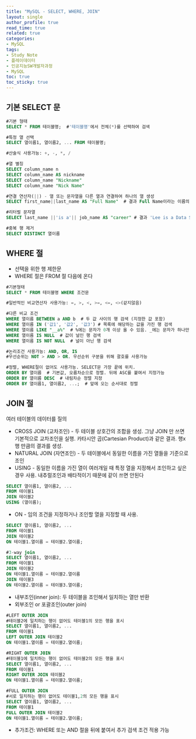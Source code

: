 ```yaml
---
title: "MySQL - SELECT, WHERE, JOIN"
layout: single
author_profile: true
read_time: true
related: true
categories:
- MySQL
tags:
- Study Note
- 플레이데이터
- 인공지능SW개발자과정
- MySQL
toc: true
toc_sticky: true
---
```


## 기본 SELECT 문

```sql
#기본 형태
SELECT * FROM 테이블명;  #'테이블명'에서 전체(*)를 선택하여 검색

#특정 열 선택
SELECT 열이름1, 열이름2, ... FROM 테이블명;

#산술식 사용가능: +, -, *, /

#열 별칭
SELECT column_name n
SELECT column_name AS nickname
SELECT column_name "Nickname"
SELECT column_name "Nick Name"

#연결 연산자(||) - 열 또는 문자열을 다른 열과 연결하여 하나의 열 생성
SELECT first_name||last_name AS "Full Name"  # 결과 Full Name이라는 이름의 열에 성과 이름을 붙인 값들이 들어감

#리터럴 문자열
SELECT last_name ||'is a'|| job_name AS "career" # 결과 'Lee is a Data Scientist' 같은 값들로 이루어진 열 생성

#중복 행 제거
SELECT DISTINCT 열이름
```

## WHERE 절

- 선택을 위한 행 제한문
- WHERE 절은 FROM 절 다음에 온다

```sql
#기본형태
SELECT * FROM 테이블명 WHERE 조건문

#일반적인 비교연산자 사용가능: =, >, <, >=, <=, <>(같지않음)

#다른 비교 조건
WHERE 열이름 BETWEEN a AND b  # 두 값 사이의 행 검색 (지정한 값 포함)
WHERE 열이름 IN ('값1', '값2', '값3') # 목록에 해당하는 값을 가진 행 검색
WHERE 열이름 LIKE "__a%"  # %에는 문자가 0개 이상 올 수 있음. _에는 문자가 하나만 올 수 있음
WHERE 열이름 IS NULL  # 값이 널인 행 검색
WHERE 열이름 IS NOT NULL  # 널이 아닌 행 검색

#논리조건 사용가능: AND, OR, IS
#우선순위는 NOT > AND > OR. 우선순위 구분을 위해 괄호를 사용가능

#정렬, WHERE절이 없어도 사용가능. SELECT문 가장 끝에 위치.
ORDER BY 열이름  # 기본값, 오름차순으로 정렬. 뒤에 ASC를 붙여서 지정가능
ORDER BY 열이름 DESC  # 내림차순 정렬 지정
ORDER BY 열이름1, 열이름2, ...;  # 앞에 오는 순서대로 정렬
```

## JOIN 절

여러 테이블의 데이터를 질의

- CROSS JOIN (교차조인) - 두 테이블 상호간의 조합을 생성. 그냥 JOIN 만 쓰면 기본적으로 교차조인을 실행. 카타시안 곱(Cartesian Product)과 같은 결과. 행x행 만큼의 결과를 생성.
- NATURAL JOIN (자연조인) - 두 테이블에서 동일한 이름을 가진 열들을 기준으로 조인
- USING - 동일한 이름을 가진 열이 여러개일 때 특정 열을 지정해서 조인하고 싶은 경우 사용. 내추럴조인과 배타적이기 때문에 같이 쓰면 안된다

```sql
SELECT 열이름1, 열이름2, ...
FROM 테이블1
JOIN 테이블2
USING (열이름);
```

- ON - 임의 조건을 지정하거나 조인할 열을 지정할 때 사용.

```sql
SELECT 열이름1, 열이름2, ...
FROM 테이블1
JOIN 테이블2
ON 테이블1.열이름 = 테이블2.열이름;

#3-way join
SELECT 열이름1, 열이름2, ...
FROM 테이블1
JOIN 테이블2
ON 테이블1.열이름 = 테이블2.열이름
JOIN 테이블3
ON 테이블2.열이름 = 테이블3.열이름;
```

- 내부조인(inner join): 두 테이블을 조인해서 일치하는 열만 반환
- 외부조인 or 포괄조인(outer join)

```sql
#LEFT OUTER JOIN
#테이블2에 일치하는 행이 없어도 테이블1의 모든 행을 표시
SELECT 열이름1, 열이름2, ...
FROM 테이블1
LEFT OUTER JOIN 테이블2
ON 테이블1.열이름 = 테이블2.열이름;

#RIGHT OUTER JOIN
#테이블1에 일치하는 행이 없어도 테이블2의 모든 행을 표시
SELECT 열이름1, 열이름2, ...
FROM 테이블1
RIGHT OUTER JOIN 테이블2
ON 테이블1.열이름 = 테이블2.열이름;

#FULL OUTER JOIN
#서로 일치하는 행이 없어도 테이블1,2의 모든 행을 표시
SELECT 열이름1, 열이름2, ...
FROM 테이블1
FULL OUTER JOIN 테이블2
ON 테이블1.열이름 = 테이블2.열이름;
```

- 추가조건: WHERE 또는 AND 절을 뒤에 붙여서 추가 검색 조건 적용 가능
